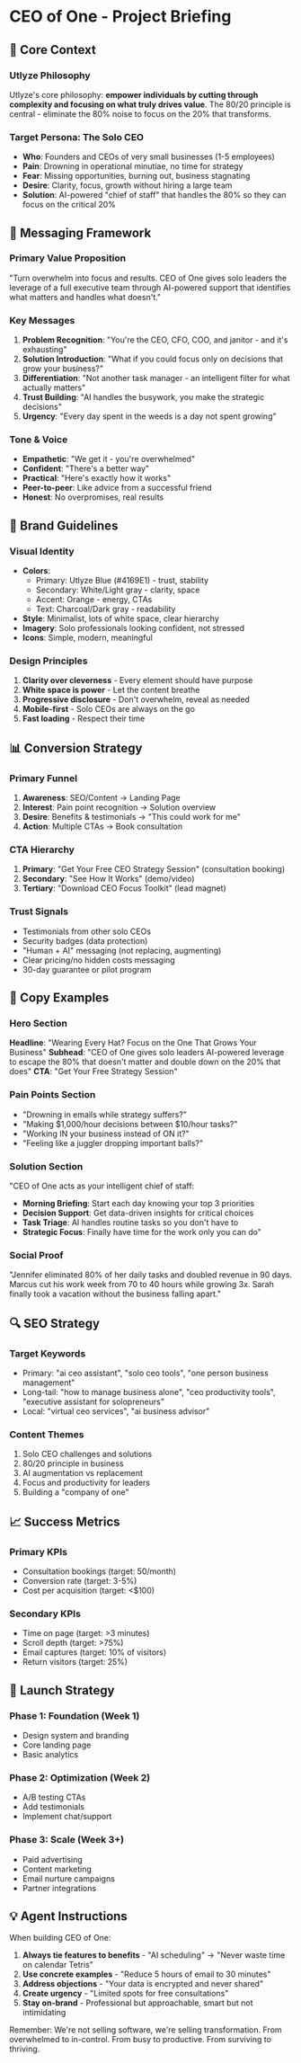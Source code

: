 # CEO of One - Project Briefing

## 🎯 Core Context

### Utlyze Philosophy
Utlyze's core philosophy: **empower individuals by cutting through complexity and focusing on what truly drives value**. The 80/20 principle is central - eliminate the 80% noise to focus on the 20% that transforms.

### Target Persona: The Solo CEO
- **Who**: Founders and CEOs of very small businesses (1-5 employees)
- **Pain**: Drowning in operational minutiae, no time for strategy
- **Fear**: Missing opportunities, burning out, business stagnating
- **Desire**: Clarity, focus, growth without hiring a large team
- **Solution**: AI-powered "chief of staff" that handles the 80% so they can focus on the critical 20%

## 📝 Messaging Framework

### Primary Value Proposition
"Turn overwhelm into focus and results. CEO of One gives solo leaders the leverage of a full executive team through AI-powered support that identifies what matters and handles what doesn't."

### Key Messages
1. **Problem Recognition**: "You're the CEO, CFO, COO, and janitor - and it's exhausting"
2. **Solution Introduction**: "What if you could focus only on decisions that grow your business?"
3. **Differentiation**: "Not another task manager - an intelligent filter for what actually matters"
4. **Trust Building**: "AI handles the busywork, you make the strategic decisions"
5. **Urgency**: "Every day spent in the weeds is a day not spent growing"

### Tone & Voice
- **Empathetic**: "We get it - you're overwhelmed"
- **Confident**: "There's a better way"
- **Practical**: "Here's exactly how it works"
- **Peer-to-peer**: Like advice from a successful friend
- **Honest**: No overpromises, real results

## 🎨 Brand Guidelines

### Visual Identity
- **Colors**: 
  - Primary: Utlyze Blue (#4169E1) - trust, stability
  - Secondary: White/Light gray - clarity, space
  - Accent: Orange - energy, CTAs
  - Text: Charcoal/Dark gray - readability
- **Style**: Minimalist, lots of white space, clear hierarchy
- **Imagery**: Solo professionals looking confident, not stressed
- **Icons**: Simple, modern, meaningful

### Design Principles
1. **Clarity over cleverness** - Every element should have purpose
2. **White space is power** - Let the content breathe
3. **Progressive disclosure** - Don't overwhelm, reveal as needed
4. **Mobile-first** - Solo CEOs are always on the go
5. **Fast loading** - Respect their time

## 📊 Conversion Strategy

### Primary Funnel
1. **Awareness**: SEO/Content → Landing Page
2. **Interest**: Pain point recognition → Solution overview
3. **Desire**: Benefits & testimonials → "This could work for me"
4. **Action**: Multiple CTAs → Book consultation

### CTA Hierarchy
1. **Primary**: "Get Your Free CEO Strategy Session" (consultation booking)
2. **Secondary**: "See How It Works" (demo/video)
3. **Tertiary**: "Download CEO Focus Toolkit" (lead magnet)

### Trust Signals
- Testimonials from other solo CEOs
- Security badges (data protection)
- "Human + AI" messaging (not replacing, augmenting)
- Clear pricing/no hidden costs messaging
- 30-day guarantee or pilot program

## 💬 Copy Examples

### Hero Section
**Headline**: "Wearing Every Hat? Focus on the One That Grows Your Business"
**Subhead**: "CEO of One gives solo leaders AI-powered leverage to escape the 80% that doesn't matter and double down on the 20% that does"
**CTA**: "Get Your Free Strategy Session"

### Pain Points Section
- "Drowning in emails while strategy suffers?"
- "Making $1,000/hour decisions between $10/hour tasks?"
- "Working IN your business instead of ON it?"
- "Feeling like a juggler dropping important balls?"

### Solution Section
"CEO of One acts as your intelligent chief of staff:
- **Morning Briefing**: Start each day knowing your top 3 priorities
- **Decision Support**: Get data-driven insights for critical choices  
- **Task Triage**: AI handles routine tasks so you don't have to
- **Strategic Focus**: Finally have time for the work only you can do"

### Social Proof
"Jennifer eliminated 80% of her daily tasks and doubled revenue in 90 days. Marcus cut his work week from 70 to 40 hours while growing 3x. Sarah finally took a vacation without the business falling apart."

## 🔍 SEO Strategy

### Target Keywords
- Primary: "ai ceo assistant", "solo ceo tools", "one person business management"
- Long-tail: "how to manage business alone", "ceo productivity tools", "executive assistant for solopreneurs"
- Local: "virtual ceo services", "ai business advisor"

### Content Themes
1. Solo CEO challenges and solutions
2. 80/20 principle in business
3. AI augmentation vs replacement
4. Focus and productivity for leaders
5. Building a "company of one"

## 📈 Success Metrics

### Primary KPIs
- Consultation bookings (target: 50/month)
- Conversion rate (target: 3-5%)
- Cost per acquisition (target: <$100)

### Secondary KPIs
- Time on page (target: >3 minutes)
- Scroll depth (target: >75%)
- Email captures (target: 10% of visitors)
- Return visitors (target: 25%)

## 🚀 Launch Strategy

### Phase 1: Foundation (Week 1)
- Design system and branding
- Core landing page
- Basic analytics

### Phase 2: Optimization (Week 2)
- A/B testing CTAs
- Add testimonials
- Implement chat/support

### Phase 3: Scale (Week 3+)
- Paid advertising
- Content marketing
- Email nurture campaigns
- Partner integrations

## 💡 Agent Instructions

When building CEO of One:
1. **Always tie features to benefits** - "AI scheduling" → "Never waste time on calendar Tetris"
2. **Use concrete examples** - "Reduce 5 hours of email to 30 minutes"
3. **Address objections** - "Your data is encrypted and never shared"
4. **Create urgency** - "Limited spots for free consultations"
5. **Stay on-brand** - Professional but approachable, smart but not intimidating

Remember: We're not selling software, we're selling transformation. From overwhelmed to in-control. From busy to productive. From surviving to thriving.